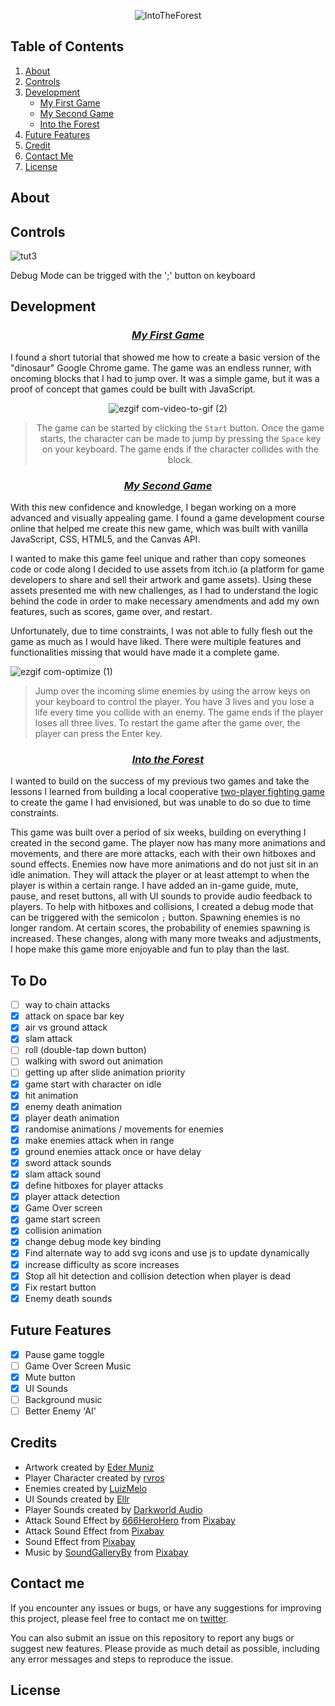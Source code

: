 <center>

![IntoTheForest](https://github.com/tsv-stacks/forest-runner/assets/113384739/b560ba7a-3481-439f-8ded-a36cbfe0cc0e)

</center>

## Table of Contents

1. [About](#about)
2. [Controls](#controls)
3. [Development](#development)
   - [My First Game](#my-first-game)
   - [My Second Game](#my-second-game)
   - [Into the Forest](#into-the-forest)
4. [Future Features](#future-features)
5. [Credit](#credits)
6. [Contact Me](#contact-me)
7. [License](#license)

## About

## Controls

![tut3](https://github.com/tsv-stacks/forest-runner/assets/113384739/e03d0afe-eb32-4357-99bb-f6158abbd63a)

Debug Mode can be trigged with the ';' button on keyboard

## Development

<center>

### _[My First Game](https://tsv-stacks.github.io/my-first-game/)_

</center>

I found a short tutorial that showed me how to create a basic version of the "dinosaur" Google Chrome game. The game was an endless runner, with oncoming blocks that I had to jump over. It was a simple game, but it was a proof of concept that games could be built with JavaScript.

<center>

![ezgif com-video-to-gif (2)](https://github.com/tsv-stacks/forest-runner/assets/113384739/8c356abb-b503-4f4f-8d9c-43f99734f247)

> The game can be started by clicking the `Start` button. Once the game starts, the character can be made to jump by pressing the `Space` key on your keyboard. The game ends if the character collides with the block.

</center>

<center>

### _[My Second Game](https://arcade-game-runner.netlify.app/)_

</center>

With this new confidence and knowledge, I began working on a more advanced and visually appealing game. I found a game development course online that helped me create this new game, which was built with vanilla JavaScript, CSS, HTML5, and the Canvas API.

I wanted to make this game feel unique and rather than copy someones code or code along I decided to use assets from itch.io (a platform for game developers to share and sell their artwork and game assets). Using these assets presented me with new challenges, as I had to understand the logic behind the code in order to make necessary amendments and add my own features, such as scores, game over, and restart.

Unfortunately, due to time constraints, I was not able to fully flesh out the game as much as I would have liked. There were multiple features and functionalities missing that would have made it a complete game.

![ezgif com-optimize (1)](https://github.com/tsv-stacks/forest-runner/assets/113384739/f953a4bd-9ac5-43eb-bc3f-f0ac230b3979)

> Jump over the incoming slime enemies by using the arrow keys on your keyboard to control the player. You have 3 lives and you lose a life every time you collide with an enemy. The game ends if the player loses all three lives. To restart the game after the game over, the player can press the Enter key.

<center>

### _[Into the Forest](https://into-the-forest.netlify.app/)_

</center>

I wanted to build on the success of my previous two games and take the lessons I learned from building a local cooperative [two-player fighting game](https://github.com/tsv-stacks/fighting-game) to create the game I had envisioned, but was unable to do so due to time constraints.

This game was built over a period of six weeks, building on everything I created in the second game. The player now has many more animations and movements, and there are more attacks, each with their own hitboxes and sound effects. Enemies now have more animations and do not just sit in an idle animation. They will attack the player or at least attempt to when the player is within a certain range. I have added an in-game guide, mute, pause, and reset buttons, all with UI sounds to provide audio feedback to players. To help with hitboxes and collisions, I created a debug mode that can be triggered with the semicolon `;` button. Spawning enemies is no longer random. At certain scores, the probability of enemies spawning is increased. These changes, along with many more tweaks and adjustments, I hope make this game more enjoyable and fun to play than the last.

## To Do

- [ ] way to chain attacks
- [x] attack on space bar key
- [x] air vs ground attack
- [x] slam attack
- [ ] roll (double-tap down button)
- [ ] walking with sword out animation
- [ ] getting up after slide animation priority
- [x] game start with character on idle
- [x] hit animation
- [x] enemy death animation
- [x] player death animation
- [x] randomise animations / movements for enemies
- [x] make enemies attack when in range
- [x] ground enemies attack once or have delay
- [x] sword attack sounds
- [x] slam attack sound
- [x] define hitboxes for player attacks
- [x] player attack detection
- [x] Game Over screen
- [x] game start screen
- [x] collision animation
- [x] change debug mode key binding
- [x] Find alternate way to add svg icons and use js to update dynamically
- [x] increase difficulty as score increases
- [x] Stop all hit detection and collision detection when player is dead
- [x] Fix restart button
- [x] Enemy death sounds

## Future Features

- [x] Pause game toggle
- [ ] Game Over Screen Music
- [x] Mute button
- [x] UI Sounds
- [ ] Background music
- [ ] Better Enemy 'AI'

## Credits

- Artwork created by [Eder Muniz](https://edermunizz.itch.io/free-pixel-art-forest)
- Player Character created by [rvros](https://rvros.itch.io/animated-pixel-hero)
- Enemies created by [LuizMelo](https://luizmelo.itch.io/monsters-creatures-fantasy)
- UI Sounds created by [Ellr](https://ellr.itch.io/universal-ui-soundpack)
- Player Sounds created by [Darkworld Audio](https://darkworldaudio.itch.io/sound-effects-survival-i)
- Attack Sound Effect by <a href="https://pixabay.com/users/666herohero-25759907/?utm_source=link-attribution&utm_medium=referral&utm_campaign=music&utm_content=131480">666HeroHero</a> from <a href="https://pixabay.com//?utm_source=link-attribution&utm_medium=referral&utm_campaign=music&utm_content=131480">Pixabay</a>
- Attack Sound Effect from <a href="https://pixabay.com/sound-effects/?utm_source=link-attribution&utm_medium=referral&utm_campaign=music&utm_content=37027">Pixabay</a>
- Sound Effect from <a href="https://pixabay.com/sound-effects/?utm_source=link-attribution&utm_medium=referral&utm_campaign=music&utm_content=6982">Pixabay</a>
- Music by <a href="https://pixabay.com/users/soundgalleryby-21339672/?utm_source=link-attribution&utm_medium=referral&utm_campaign=music&utm_content=117935">SoundGalleryBy</a> from <a href="https://pixabay.com//?utm_source=link-attribution&utm_medium=referral&utm_campaign=music&utm_content=117935">Pixabay</a>

## Contact me

If you encounter any issues or bugs, or have any suggestions for improving this project, please feel free to contact me on [twitter](https://twitter.com/tsv_stacks).

You can also submit an issue on this repository to report any bugs or suggest new features. Please provide as much detail as possible, including any error messages and steps to reproduce the issue.

## License
